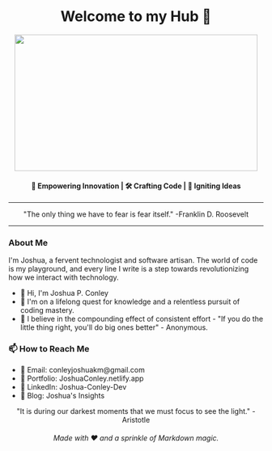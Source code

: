 <h1 align="center">Welcome to my Hub 👋</h1>

<p align="center">
  <img src="https://media.giphy.com/media/xULW8l2gXuRPmsQe8U/giphy.gif" width="480" height="270">
</p>
<h4 align="center">🚀 Empowering Innovation | 🛠 Crafting Code | 🌟 Igniting Ideas</h4>

---

<p align="center">"The only thing we have to fear is fear itself." -Franklin D. Roosevelt</p>

---

### About Me

I'm Joshua, a fervent technologist and software artisan. The world of code is my playground, and every line I write is a step towards revolutionizing how we interact with technology.

- 👋 Hi, I'm Joshua P. Conley
- 👀 I'm on a lifelong quest for knowledge and a relentless pursuit of coding mastery.
- 🌱 I believe in the compounding effect of consistent effort - "If you do the little thing right, you'll do big ones better" - Anonymous.

### 📫 How to Reach Me
<ul>
  <li> 📧 Email: conleyjoshuakm@gmail.com </li>
  <li> 🔗 Portfolio: JoshuaConley.netlify.app </li>
  <li> 💼 LinkedIn: Joshua-Conley-Dev </li>
  <li> 📄 Blog: Joshua's Insights </li>
</ul>


<p align="center">"It is during our darkest moments that we must focus to see the light." - Aristotle</p>
<h6 align="center">Made with ❤️ and a sprinkle of Markdown magic.</h6>
